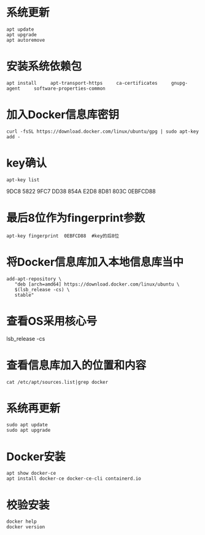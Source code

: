 # 系统更新
```
apt update
apt upgrade
apt autoremove
```

# 安装系统依赖包

```	
apt install     apt-transport-https     ca-certificates     gnupg-agent     software-properties-common
```

# 加入Docker信息库密钥
```
curl -fsSL https://download.docker.com/linux/ubuntu/gpg | sudo apt-key add -
```
# key确认
```
apt-key list
```
9DC8 5822 9FC7 DD38 854A  E2D8 8D81 803C 0EBFCD88

# 最后8位作为fingerprint参数
```
apt-key fingerprint  0EBFCD88  #key的后8位
```
# 将Docker信息库加入本地信息库当中
```
add-apt-repository \
   "deb [arch=amd64] https://download.docker.com/linux/ubuntu \
   $(lsb_release -cs) \
   stable"
```
   
# 查看OS采用核心号
lsb_release -cs

# 查看信息库加入的位置和内容
```
cat /etc/apt/sources.list|grep docker
```

# 系统再更新
```
sudo apt update
sudo apt upgrade
```

# Docker安装
```
apt show docker-ce
apt install docker-ce docker-ce-cli containerd.io
```

# 校验安装
```
docker help
docker version
```
